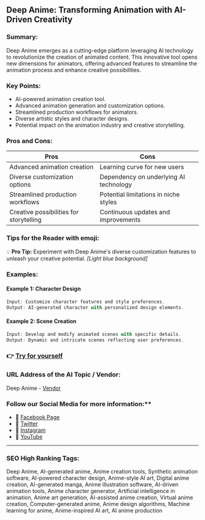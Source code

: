 
## Deep Anime: Transforming Animation with AI-Driven Creativity

### Summary:
Deep Anime emerges as a cutting-edge platform leveraging AI technology to revolutionize the creation of animated content. This innovative tool opens new dimensions for animators, offering advanced features to streamline the animation process and enhance creative possibilities.

### Key Points:
- AI-powered animation creation tool.
- Advanced animation generation and customization options.
- Streamlined production workflows for animators.
- Diverse artistic styles and character designs.
- Potential impact on the animation industry and creative storytelling.

### Pros and Cons:
| Pros                                  | Cons                                  |
|---------------------------------------|---------------------------------------|
| Advanced animation creation            | Learning curve for new users          |
| Diverse customization options          | Dependency on underlying AI technology|
| Streamlined production workflows       | Potential limitations in niche styles  |
| Creative possibilities for storytelling| Continuous updates and improvements   |

### Tips for the Reader with emoji:
💡 **Pro Tip:** Experiment with Deep Anime's diverse customization features to unleash your creative potential. _[Light blue background]_

### Examples:

#### Example 1: Character Design
```dart
Input: Customize character features and style preferences.
Output: AI-generated character with personalized design elements.
```

#### Example 2: Scene Creation
```dart
Input: Develop and modify animated scenes with specific details.
Output: Dynamic and intricate scenes reflecting user preferences.
```

### 👉 [Try for yourself](<https://apps.apple.com/us/app/deep-anime-ai-art-generator/id1660350178>)

### URL Address of the AI Topic / Vendor:
Deep Anime - [Vendor](<https://apps.apple.com/us/app/deep-anime-ai-art-generator/id1660350178>)



### Follow our Social Media for more information:**

- 📘 <a href="https://www.facebook.com/deepanime" target="_blank">Facebook Page</a>
- 📄 <a href="https://www.twitter.com/deepanime" target="_blank">Twitter</a>
- 📸 <a href="https://www.instagram.com/deepanimeofficial/" target="_blank">Instagram</a>
- 🎥 <a href="https://www.youtube.com/deepanime" target="_blank">YouTube</a>

---

### SEO High Ranking Tags:
Deep Anime, AI-generated anime, Anime creation tools, Synthetic animation software, AI-powered character design, Anime-style AI art, Digital anime creation, AI-generated manga, Anime illustration software, AI-driven animation tools, Anime character generator, Artificial intelligence in animation, Anime art generation, AI-assisted anime creation, Virtual anime creation, Computer-generated anime, Anime design algorithms, Machine learning for anime, Anime-inspired AI art, AI anime production
